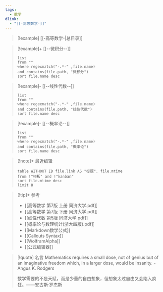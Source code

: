 ```yaml
---
tags:
  - 数学
dlink:
  - "[[-高等数学-]]"
---
```

> [!example] [[-高等数学-|总目录]]

> [!example]+ [[--微积分--]]
>```dataview
>list 
>from ""
>where regexmatch("-.*-" ,file.name)
>and contains(file.path, "微积分")
>sort file.name desc
>```

> [!example]- [[--线性代数--]]
>```dataview
>list 
>from ""
>where regexmatch("-.*-" ,file.name)
>and contains(file.path, "线性代数")
>sort file.name desc
>```

> [!example]- [[--概率论--]]
>```dataview
>list 
>from ""
>where regexmatch("-.*-" ,file.name)
>and contains(file.path, "概率论")
>sort file.name desc
>```

> [!note]+ 最近编辑
>```dataview
>table WITHOUT ID file.link AS "标题", file.mtime
>from !"模板" and !"kanban"
>sort file.mtime desc
>limit 8
>```

> [!tip]+ 参考
> - [[高等数学 第7版 上册 同济大学.pdf]]
> - [[高等数学 第7版 下册 同济大学.pdf]]
> - [[线性代数 第5版 同济大学.pdf]]
> - [[概率论与数理统计(浙大四版).pdf]]
>- [[Markdown数学公式]]
>- [[Callouts Syntax]]
>- [[WolframAlpha]]
>- [[公式编辑器]]

>[!quote] 名言
>Mathematics requires a small dose, not of genius but of an imaginative freedom which, in a larger dose, would be insanity. -Angus K. Rodgers
>
>数学需要的不是天赋，而是少量的自由想象，但想象太过自由又会陷入疯狂。——安古斯·罗杰斯
